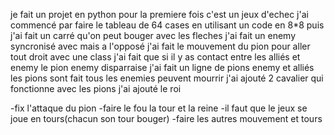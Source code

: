 je fait un projet en python pour la premiere fois c'est un jeux d'echec
j'ai commencé par faire le tableau de 64 cases en utilisant un code en 8*8
puis j'ai fait un carré qu'on peut bouger avec les fleches
j'ai fait un enemy syncronisé avec mais a l'opposé
j'ai fait le mouvement du pion pour aller tout droit avec une class
j'ai fait que si il y as contact entre les alliés et enemy le pion enemy disparraise
j'ai fait un ligne de pions enemy et alliés
les pions sont fait
tous les enemies peuvent mourrir
j'ai ajouté 2 cavalier qui fonctionne avec les pions
j'ai ajouté le roi

-fix l'attaque du pion
-faire le fou la tour et la reine
-il faut que le jeux se joue en tours(chacun son tour bouger) 
-faire les autres mouvement et tours